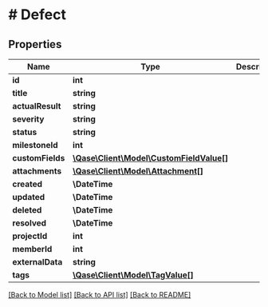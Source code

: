 # # Defect

## Properties

Name | Type | Description | Notes
------------ | ------------- | ------------- | -------------
**id** | **int** |  | [optional]
**title** | **string** |  | [optional]
**actualResult** | **string** |  | [optional]
**severity** | **string** |  | [optional]
**status** | **string** |  | [optional]
**milestoneId** | **int** |  | [optional]
**customFields** | [**\Qase\Client\Model\CustomFieldValue[]**](CustomFieldValue.md) |  | [optional]
**attachments** | [**\Qase\Client\Model\Attachment[]**](Attachment.md) |  | [optional]
**created** | **\DateTime** |  | [optional]
**updated** | **\DateTime** |  | [optional]
**deleted** | **\DateTime** |  | [optional]
**resolved** | **\DateTime** |  | [optional]
**projectId** | **int** |  | [optional]
**memberId** | **int** |  | [optional]
**externalData** | **string** |  | [optional]
**tags** | [**\Qase\Client\Model\TagValue[]**](TagValue.md) |  | [optional]

[[Back to Model list]](../../README.md#models) [[Back to API list]](../../README.md#endpoints) [[Back to README]](../../README.md)
